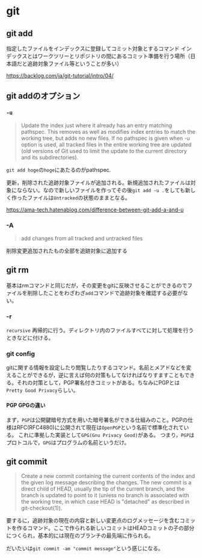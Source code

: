 # git 


## git add

指定したファイルをインデックスに登録してコミット対象とするコマンド
インデックスとはワークツリーとリポジトリの間にあるコミット準備を行う場所（日本語だと追跡対象ファイル等ということが多い）

https://backlog.com/ja/git-tutorial/intro/04/

## git addのオプション

### `-u`

> Update the index just where it already has an entry matching pathspec. This removes as well as modifies index entries to match the working tree, but adds no new files.
If no pathspec is given when -u option is used, all tracked files in the entire working tree are updated (old versions of Git used to limit the update to the current directory and its subdirectories).

`git add hoge`の`hoge`にあたるのがpathspec.

更新，削除された追跡対象ファイルが追加される。新規追加されたファイルは対象にならない。なので新しいファイルを作ってその後`git add -u .`をしても新しく作ったファイルは`Untracked`の状態のままとなる。

https://ama-tech.hatenablog.com/difference-between-git-add-a-and-u

### -A

> add changes from all tracked and untracked files

削除変更追加されたもの全部を追跡対象に追加する

## git rm

基本はrmコマンドと同じだが，その変更をgitに反映させることができるのでファイルを削除したことをわざわざ`add`コマンドで追跡対象を確認する必要がない。

### -r

`recursive` 再帰的に行う。ディレクトリ内のファイルすべてに対して処理を行うときなどに付ける。

### git config

gitに関する情報を設定したり閲覧したりするコマンド。名前とメアドなどを変えることができるが，逆に言えば何の対策もしてなければなりすますこともできる。それの対策として，PGP署名付きコミットがある。ちなみにPGPとは`Pretty Good Privacy`らしい。

#### PGP GPGの違い

まず，`PGP`は公開鍵暗号方式を用いた暗号署名ができる仕組みのこと。PGPの仕様はRFC(RFC4880)に公開されて現在は`OpenPGP`という名前で標準化されている。 これに準拠した実装として`GPG(Gnu Privacy Good)`がある。
つまり，`PGP`はプロトコルで，`GPG`はプログラムの名前というだけ。

## git commit

> Create a new commit containing the current contents of the index and the given log message describing the changes. The new commit is a direct child of HEAD, usually the tip of the current branch, and the branch is updated to point to it (unless no branch is associated with the working tree, in which case HEAD is "detached" as described in git-checkout(1)).

要するに，追跡対象の現在の内容と新しい変更点のログメッセージを含むコミットを作るコマンド。ここで作られる新しいコミットはHEADコミットの子の部分につくられ，基本的には現在のブランチの最先端に作られる。

だいたいは`git commit -am "commit message"`という感じになる。
